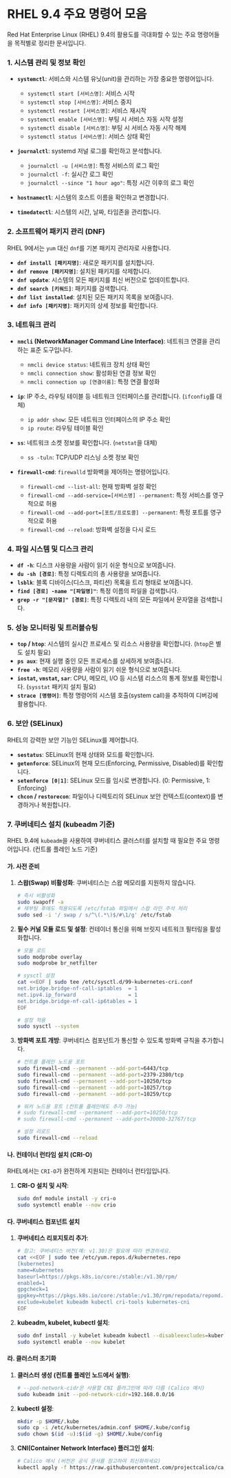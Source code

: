 # RHEL 9.4 주요 명령어 모음

Red Hat Enterprise Linux (RHEL) 9.4의 활용도를 극대화할 수 있는 주요 명령어들을 목적별로 정리한 문서입니다.

### 1. 시스템 관리 및 정보 확인

- **`systemctl`**: 서비스와 시스템 유닛(unit)을 관리하는 가장 중요한 명령어입니다.
  - `systemctl start [서비스명]`: 서비스 시작
  - `systemctl stop [서비스명]`: 서비스 중지
  - `systemctl restart [서비스명]`: 서비스 재시작
  - `systemctl enable [서비스명]`: 부팅 시 서비스 자동 시작 설정
  - `systemctl disable [서비스명]`: 부팅 시 서비스 자동 시작 해제
  - `systemctl status [서비스명]`: 서비스 상태 확인

- **`journalctl`**: systemd 저널 로그를 확인하고 분석합니다.
  - `journalctl -u [서비스명]`: 특정 서비스의 로그 확인
  - `journalctl -f`: 실시간 로그 확인
  - `journalctl --since "1 hour ago"`: 특정 시간 이후의 로그 확인

- **`hostnamectl`**: 시스템의 호스트 이름을 확인하고 변경합니다.

- **`timedatectl`**: 시스템의 시간, 날짜, 타임존을 관리합니다.

### 2. 소프트웨어 패키지 관리 (DNF)

RHEL 9에서는 `yum` 대신 `dnf`를 기본 패키지 관리자로 사용합니다.

- **`dnf install [패키지명]`**: 새로운 패키지를 설치합니다.
- **`dnf remove [패키지명]`**: 설치된 패키지를 삭제합니다.
- **`dnf update`**: 시스템의 모든 패키지를 최신 버전으로 업데이트합니다.
- **`dnf search [키워드]`**: 패키지를 검색합니다.
- **`dnf list installed`**: 설치된 모든 패키지 목록을 보여줍니다.
- **`dnf info [패키지명]`**: 패키지의 상세 정보를 확인합니다.

### 3. 네트워크 관리

- **`nmcli` (NetworkManager Command Line Interface)**: 네트워크 연결을 관리하는 표준 도구입니다.
  - `nmcli device status`: 네트워크 장치 상태 확인
  - `nmcli connection show`: 활성화된 연결 정보 확인
  - `nmcli connection up [연결이름]`: 특정 연결 활성화

- **`ip`**: IP 주소, 라우팅 테이블 등 네트워크 인터페이스를 관리합니다. (`ifconfig`를 대체)
  - `ip addr show`: 모든 네트워크 인터페이스의 IP 주소 확인
  - `ip route`: 라우팅 테이블 확인

- **`ss`**: 네트워크 소켓 정보를 확인합니다. (`netstat`을 대체)
  - `ss -tuln`: TCP/UDP 리스닝 소켓 정보 확인

- **`firewall-cmd`**: `firewalld` 방화벽을 제어하는 명령어입니다.
  - `firewall-cmd --list-all`: 현재 방화벽 설정 확인
  - `firewall-cmd --add-service=[서비스명] --permanent`: 특정 서비스를 영구적으로 허용
  - `firewall-cmd --add-port=[포트/프로토콜] --permanent`: 특정 포트를 영구적으로 허용
  - `firewall-cmd --reload`: 방화벽 설정을 다시 로드

### 4. 파일 시스템 및 디스크 관리

- **`df -h`**: 디스크 사용량을 사람이 읽기 쉬운 형식으로 보여줍니다.
- **`du -sh [경로]`**: 특정 디렉토리의 총 사용량을 보여줍니다.
- **`lsblk`**: 블록 디바이스(디스크, 파티션) 목록을 트리 형태로 보여줍니다.
- **`find [경로] -name "[파일명]"`**: 특정 이름의 파일을 검색합니다.
- **`grep -r "[문자열]" [경로]`**: 특정 디렉토리 내의 모든 파일에서 문자열을 검색합니다.

### 5. 성능 모니터링 및 트러블슈팅

- **`top` / `htop`**: 시스템의 실시간 프로세스 및 리소스 사용량을 확인합니다. (`htop`은 별도 설치 필요)
- **`ps aux`**: 현재 실행 중인 모든 프로세스를 상세하게 보여줍니다.
- **`free -h`**: 메모리 사용량을 사람이 읽기 쉬운 형식으로 보여줍니다.
- **`iostat`, `vmstat`, `sar`**: CPU, 메모리, I/O 등 시스템 리소스의 통계 정보를 확인합니다. (`sysstat` 패키지 설치 필요)
- **`strace [명령어]`**: 특정 명령어의 시스템 호출(system call)을 추적하여 디버깅에 활용합니다.

### 6. 보안 (SELinux)

RHEL의 강력한 보안 기능인 SELinux를 제어합니다.

- **`sestatus`**: SELinux의 현재 상태와 모드를 확인합니다.
- **`getenforce`**: SELinux의 현재 모드(Enforcing, Permissive, Disabled)를 확인합니다.
- **`setenforce [0|1]`**: SELinux 모드를 임시로 변경합니다. (0: Permissive, 1: Enforcing)
- **`chcon` / `restorecon`**: 파일이나 디렉토리의 SELinux 보안 컨텍스트(context)를 변경하거나 복원합니다.

### 7. 쿠버네티스 설치 (kubeadm 기준)

RHEL 9.4에 `kubeadm`을 사용하여 쿠버네티스 클러스터를 설치할 때 필요한 주요 명령어입니다. (컨트롤 플레인 노드 기준)

#### 가. 사전 준비

1.  **스왑(Swap) 비활성화**: 쿠버네티스는 스왑 메모리를 지원하지 않습니다.
    ```bash
    # 즉시 비활성화
    sudo swapoff -a
    # 재부팅 후에도 적용되도록 /etc/fstab 파일에서 스왑 라인 주석 처리
    sudo sed -i '/ swap / s/^\(.*\)$/#\1/g' /etc/fstab
    ```

2.  **필수 커널 모듈 로드 및 설정**: 컨테이너 통신을 위해 브릿지 네트워크 필터링을 활성화합니다.
    ```bash
    # 모듈 로드
    sudo modprobe overlay
    sudo modprobe br_netfilter

    # sysctl 설정
    cat <<EOF | sudo tee /etc/sysctl.d/99-kubernetes-cri.conf
    net.bridge.bridge-nf-call-iptables  = 1
    net.ipv4.ip_forward                 = 1
    net.bridge.bridge-nf-call-ip6tables = 1
    EOF

    # 설정 적용
    sudo sysctl --system
    ```

3.  **방화벽 포트 개방**: 쿠버네티스 컴포넌트가 통신할 수 있도록 방화벽 규칙을 추가합니다.
    ```bash
    # 컨트롤 플레인 노드용 포트
    sudo firewall-cmd --permanent --add-port=6443/tcp
    sudo firewall-cmd --permanent --add-port=2379-2380/tcp
    sudo firewall-cmd --permanent --add-port=10250/tcp
    sudo firewall-cmd --permanent --add-port=10257/tcp
    sudo firewall-cmd --permanent --add-port=10259/tcp
    
    # 워커 노드용 포트 (컨트롤 플레인에도 추가 가능)
    # sudo firewall-cmd --permanent --add-port=10250/tcp
    # sudo firewall-cmd --permanent --add-port=30000-32767/tcp
    
    # 설정 리로드
    sudo firewall-cmd --reload
    ```

#### 나. 컨테이너 런타임 설치 (CRI-O)

RHEL에서는 `CRI-O`가 완전하게 지원되는 컨테이너 런타임입니다.

1.  **CRI-O 설치 및 시작**:
    ```bash
    sudo dnf module install -y cri-o
    sudo systemctl enable --now crio
    ```

#### 다. 쿠버네티스 컴포넌트 설치

1.  **쿠버네티스 리포지토리 추가**:
    ```bash
    # 참고: 쿠버네티스 버전(예: v1.30)은 필요에 따라 변경하세요.
    cat <<EOF | sudo tee /etc/yum.repos.d/kubernetes.repo
    [kubernetes]
    name=Kubernetes
    baseurl=https://pkgs.k8s.io/core:/stable:/v1.30/rpm/
    enabled=1
    gpgcheck=1
    gpgkey=https://pkgs.k8s.io/core:/stable:/v1.30/rpm/repodata/repomd.xml.key
    exclude=kubelet kubeadm kubectl cri-tools kubernetes-cni
    EOF
    ```

2.  **kubeadm, kubelet, kubectl 설치**:
    ```bash
    sudo dnf install -y kubelet kubeadm kubectl --disableexcludes=kubernetes
    sudo systemctl enable --now kubelet
    ```

#### 라. 클러스터 초기화

1.  **클러스터 생성 (컨트롤 플레인 노드에서 실행)**:
    ```bash
    # --pod-network-cidr은 사용할 CNI 플러그인에 따라 다름 (Calico 예시)
    sudo kubeadm init --pod-network-cidr=192.168.0.0/16
    ```

2.  **kubectl 설정**:
    ```bash
    mkdir -p $HOME/.kube
    sudo cp -i /etc/kubernetes/admin.conf $HOME/.kube/config
    sudo chown $(id -u):$(id -g) $HOME/.kube/config
    ```

3.  **CNI(Container Network Interface) 플러그인 설치**:
    ```bash
    # Calico 예시 (버전은 공식 문서를 참고하여 최신화하세요)
    kubectl apply -f https://raw.githubusercontent.com/projectcalico/calico/v3.28.0/manifests/calico.yaml
    ```